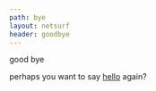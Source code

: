 ```yaml
---
path: bye
layout: netsurf
header: goodbye
---
```


good bye

perhaps you want to say [hello](/hello) again?